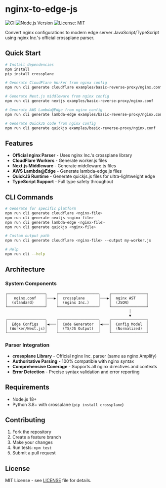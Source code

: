 # nginx-to-edge-js

[![CI](https://github.com/hedinfaok/nginx-to-edge-js/workflows/CI%20-%20Ubuntu/badge.svg)](https://github.com/hedinfaok/nginx-to-edge-js/actions)
[![Node.js Version](https://img.shields.io/badge/node-%3E%3D18.0.0-brightgreen.svg)](https://nodejs.org/)
[![License: MIT](https://img.shields.io/badge/License-MIT-yellow.svg)](https://opensource.org/licenses/MIT)

Convert nginx configurations to modern edge server JavaScript/TypeScript using nginx Inc.'s official crossplane parser.

## Quick Start

```bash
# Install dependencies
npm install
pip install crossplane

# Generate CloudFlare Worker from nginx config
npm run cli generate cloudflare examples/basic-reverse-proxy/nginx.conf

# Generate Next.js middleware from nginx config  
npm run cli generate nextjs examples/basic-reverse-proxy/nginx.conf

# Generate AWS Lambda@Edge from nginx config
npm run cli generate lambda-edge examples/basic-reverse-proxy/nginx.conf

# Generate QuickJS code from nginx config
npm run cli generate quickjs examples/basic-reverse-proxy/nginx.conf
```

## Features

- **Official nginx Parser** - Uses nginx Inc.'s crossplane library
- **CloudFlare Workers** - Generate worker.js files  
- **Next.js Middleware** - Generate middleware.ts files
- **AWS Lambda@Edge** - Generate lambda-edge.js files
- **QuickJS Runtime** - Generate quickjs.js files for ultra-lightweight edge
- **TypeScript Support** - Full type safety throughout

## CLI Commands

```bash
# Generate for specific platform
npm run cli generate cloudflare <nginx-file>
npm run cli generate nextjs <nginx-file>
npm run cli generate lambda-edge <nginx-file>
npm run cli generate quickjs <nginx-file>

# Custom output path
npm run cli generate cloudflare <nginx-file> --output my-worker.js

# Help
npm run cli --help
```

## Architecture

### System Components

```
┌─────────────────┐    ┌──────────────────┐    ┌────────────────┐
│   nginx.conf    │───▶│  crossplane      │───▶│  nginx AST     │
│  (standard)     │    │  (nginx Inc.)    │    │  (JSON)        │
└─────────────────┘    └──────────────────┘    └────────────────┘
                                                        │
                                                        ▼
┌─────────────────┐    ┌──────────────────┐    ┌────────────────┐
│  Edge Configs   │◀───│  Code Generator  │◀───│  Config Model  │
│ (Worker/Next.js)│    │  (TS/JS Output)  │    │  (Normalized)  │
└─────────────────┘    └──────────────────┘    └────────────────┘
```

### Parser Integration

- **crossplane Library** - Official nginx Inc. parser (same as nginx Amplify)
- **Authoritative Parsing** - 100% compatible with nginx syntax
- **Comprehensive Coverage** - Supports all nginx directives and contexts
- **Error Detection** - Precise syntax validation and error reporting

## Requirements

- Node.js 18+
- Python 3.8+ with crossplane (`pip install crossplane`)

## Contributing

1. Fork the repository
2. Create a feature branch
3. Make your changes  
4. Run tests: `npm test`
5. Submit a pull request

## License

MIT License - see [LICENSE](LICENSE) file for details.

